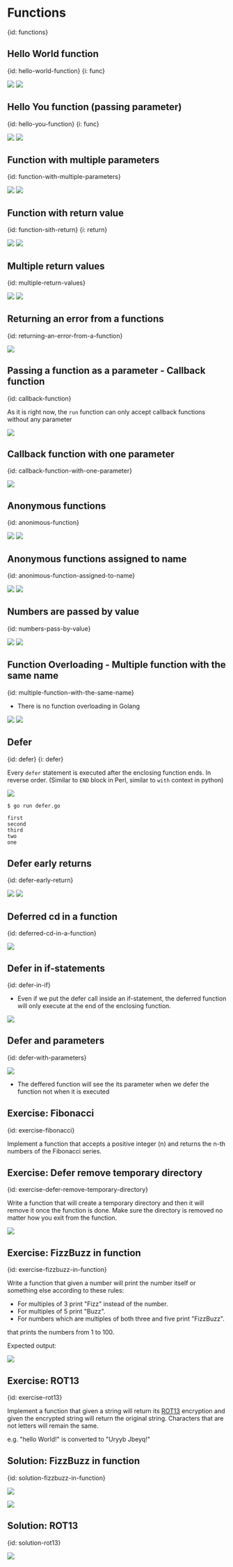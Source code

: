 # Functions
{id: functions}

## Hello World function
{id: hello-world-function}
{i: func}

![](examples/function-hello-world/hello_world_function.go)
![](examples/function-hello-world/hello_world_function.out)


## Hello You function (passing parameter)
{id: hello-you-function}
{i: func}

![](examples/go-functions/hello_foo_function.go)
![](examples/go-functions/hello_foo_function.out)

## Function with multiple parameters
{id: function-with-multiple-parameters}

![](examples/print-substring-function/print_substring_function.go)
![](examples/print-substring-function/print_substring_function.out)

## Function with return value
{id: function-sith-return}
{i: return}

![](examples/function-return/function_return.go)
![](examples/function-return/function_return.out)


## Multiple return values
{id: multiple-return-values}

![](examples/function-multiple-return/multiple_return_function.go)
![](examples/function-multiple-return/multiple_return_function.out)

## Returning an error from a functions
{id: returning-an-error-from-a-function}

![](examples/function-return-error/return_error.go)


## Passing a function as a parameter - Callback function
{id: callback-function}

As it is right now, the `run` function can only accept callback functions without any parameter

![](examples/callback-function/callback_function.go)


## Callback function with one parameter
{id: callback-function-with-one-parameter}


![](examples/callback-function-param/callback_function_param.go)


## Anonymous functions
{id: anonimous-function}

![](examples/function-anonimous/anonymous_function.go)
![](examples/function-anonimous/anonymous_function.out)

## Anonymous functions assigned to name
{id: anonimous-function-assigned-to-name}

![](examples/anonymous-function-with-name/anonymous_function_with_name.go)
![](examples/anonymous-function-with-name/anonymous_function_with_name.out)


## Numbers are passed by value
{id: numbers-pass-by-value}

![](examples/function-increment/function_increment.go)
![](examples/function-increment/function_increment.out)

## Function Overloading - Multiple function with the same name
{id: multiple-function-with-the-same-name}

* There is no function overloading in Golang

![](examples/redeclare-function/redeclare_function.go)
![](examples/redeclare-function/redeclare_function.out)


## Defer
{id: defer}
{i: defer}


Every `defer` statement is executed after the enclosing function ends.
In reverse order. (Similar to `END` block in Perl, similar to `with` context in python)

![](examples/defer/defer.go)

```
$ go run defer.go

first
second
third
two
one
```

## Defer early returns
{id: defer-early-return}

![](examples/defer-early-return/defer_early_return.go)
![](examples/defer-early-return/defer_early_return.out)


## Deferred cd in a function
{id: deferred-cd-in-a-function}

![](examples/cd-and-back/deferred_cd.go)


## Defer in if-statements 
{id: defer-in-if}

* Even if we put the defer call inside an if-statement, the deferred function will only execute at the end of the enclosing function.

![](examples/defer-no-in-if/defer_no_in_if.go)


## Defer and parameters
{id: defer-with-parameters}

![](examples/defer-and-parameters/defer_and_parameters.go)

* The deffered function will see the its parameter when we defer the function not when it is executed

## Exercise: Fibonacci
{id: exercise-fibonacci}

Implement a function that accepts a positive integer (n) and returns the n-th numbers of the Fibonacci series.

## Exercise: Defer remove temporary directory
{id: exercise-defer-remove-temporary-directory}

Write a function that will create a temporary directory and then it will remove it once the function is done.
Make sure the directory is removed no matter how you exit from the function.

![](examples/remove-temp-directory/remove_temp_directory.go)

## Exercise: FizzBuzz in function
{id: exercise-fizzbuzz-in-function}

Write a function that given a number will print the number itself or something else according to these rules:
* For multiples of 3 print "Fizz" instead of the number.
* For multiples of 5 print "Buzz".
* For numbers which are multiples of both three and five print "FizzBuzz".

 that prints the numbers from 1 to 100.


Expected output:

![](examples/fizzbuzz-main/fizzbuzz_main.out)


## Exercise: ROT13
{id: exercise-rot13}

Implement a function that given a string will return its [ROT13](https://en.wikipedia.org/wiki/ROT13) encryption
and given the encrypted string will return the original string. Characters that are not letters
will remain the same.

e.g. "hello World!" is converted to "Uryyb Jbeyq!"

## Solution: FizzBuzz in function
{id: solution-fizzbuzz-in-function}

![](examples/fizzbuzz/fizzbuzz.go)

![](examples/fizzbuzz/fizzbuzz_test.go)

## Solution: ROT13
{id: solution-rot13}

![](examples/rot13/rot13.go)
